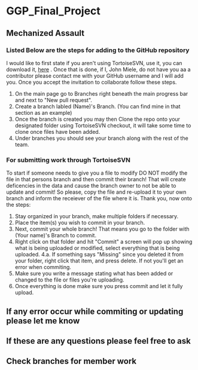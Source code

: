 # GGP_Final_Project
## Mechanized Assault

### Listed Below are the steps for adding to the GitHub repository

I would like to first state if you aren't using TortoiseSVN, use it, you can download it, [here](https://tortoisesvn.net/downloads.html) . Once that is done, if I, John Miele, do not have you aa a contributor please contact me with your GitHub username and I will add you. Once you accept the invitation to collaborate follow these steps.

1. On the main page go to Branches right beneath the main progress bar and next to "New pull request".
2. Create a branch labled (Name)'s Branch. (You can find mine in that section as an example)
3. Once the branch is created you may then Clone the repo onto your designated folder using TortoiseSVN checkout, it will take some time to clone once files have been added.
4. Under branches you should see your branch along with the rest of the team.


### For submitting work through TortoiseSVN

To start if someone needs to give you a file to modify DO NOT modify the file in that persons branch and then commit their branch! That will create deficencies in the data and cause the branch owner to not be able to update and commit! So please, copy the file and re-upload it to your own branch and inform the receiever of the file where it is. Thank you, now onto the steps:

1. Stay organized in your branch, make multiple folders if necessary.
2. Place the item(s) you wish to commit in your branch.
3. Next, commit your whole branch! That means you go to the folder with (Your name)'s Branch to commit.
4. Right click on that folder and hit "Commit" a screen will pop up showing what is being uploaded or modified, select everything that is being uploaded.
4.a. If something says "Missing" since you deleted it from your folder, right click that item, and press delete. If not you'll get an error when commiting.
5. Make sure you write a message stating what has been added or changed to the file or files you're uploading.
6. Once everything is done make sure you press commit and let it fully upload.


## If any error occur while commiting or updating please let me know
## If these are any questions please feel free to ask
## Check branches for member work
